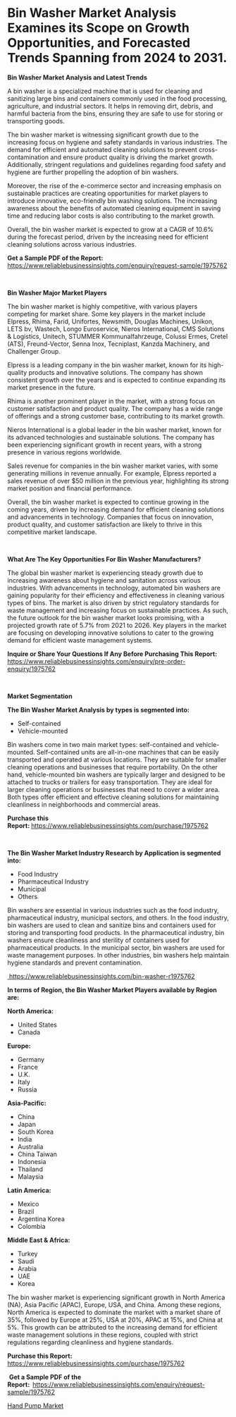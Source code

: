 <p><h1>Bin Washer Market Analysis Examines its Scope on Growth Opportunities, and Forecasted Trends Spanning from 2024 to 2031.</h1></p><p><strong>Bin Washer Market Analysis and Latest Trends</strong></p>
<p><p>A bin washer is a specialized machine that is used for cleaning and sanitizing large bins and containers commonly used in the food processing, agriculture, and industrial sectors. It helps in removing dirt, debris, and harmful bacteria from the bins, ensuring they are safe to use for storing or transporting goods.</p><p>The bin washer market is witnessing significant growth due to the increasing focus on hygiene and safety standards in various industries. The demand for efficient and automated cleaning solutions to prevent cross-contamination and ensure product quality is driving the market growth. Additionally, stringent regulations and guidelines regarding food safety and hygiene are further propelling the adoption of bin washers.</p><p>Moreover, the rise of the e-commerce sector and increasing emphasis on sustainable practices are creating opportunities for market players to introduce innovative, eco-friendly bin washing solutions. The increasing awareness about the benefits of automated cleaning equipment in saving time and reducing labor costs is also contributing to the market growth.</p><p>Overall, the bin washer market is expected to grow at a CAGR of 10.6% during the forecast period, driven by the increasing need for efficient cleaning solutions across various industries.</p></p>
<p><strong>Get a Sample PDF of the Report:&nbsp;</strong> <a href="https://www.reliablebusinessinsights.com/enquiry/request-sample/1975762">https://www.reliablebusinessinsights.com/enquiry/request-sample/1975762</a></p>
<p>&nbsp;</p>
<p><strong>Bin Washer Major Market Players</strong></p>
<p><p>The bin washer market is highly competitive, with various players competing for market share. Some key players in the market include Elpress, Rhima, Farid, Unifortes, Newsmith, Douglas Machines, Unikon, LETS bv, Wastech, Longo Euroservice, Nieros International, CMS Solutions & Logistics, Unitech, STUMMER Kommunalfahrzeuge, Colussi Ermes, Cretel (ATS), Freund-Vector, Senna Inox, Tecniplast, Kanzda Machinery, and Challenger Group.</p><p>Elpress is a leading company in the bin washer market, known for its high-quality products and innovative solutions. The company has shown consistent growth over the years and is expected to continue expanding its market presence in the future.</p><p>Rhima is another prominent player in the market, with a strong focus on customer satisfaction and product quality. The company has a wide range of offerings and a strong customer base, contributing to its market growth.</p><p>Nieros International is a global leader in the bin washer market, known for its advanced technologies and sustainable solutions. The company has been experiencing significant growth in recent years, with a strong presence in various regions worldwide.</p><p>Sales revenue for companies in the bin washer market varies, with some generating millions in revenue annually. For example, Elpress reported a sales revenue of over $50 million in the previous year, highlighting its strong market position and financial performance.</p><p>Overall, the bin washer market is expected to continue growing in the coming years, driven by increasing demand for efficient cleaning solutions and advancements in technology. Companies that focus on innovation, product quality, and customer satisfaction are likely to thrive in this competitive market landscape.</p></p>
<p>&nbsp;</p>
<p><strong>What Are The Key Opportunities For Bin Washer Manufacturers?</strong></p>
<p><p>The global bin washer market is experiencing steady growth due to increasing awareness about hygiene and sanitation across various industries. With advancements in technology, automated bin washers are gaining popularity for their efficiency and effectiveness in cleaning various types of bins. The market is also driven by strict regulatory standards for waste management and increasing focus on sustainable practices. As such, the future outlook for the bin washer market looks promising, with a projected growth rate of 5.7% from 2021 to 2026. Key players in the market are focusing on developing innovative solutions to cater to the growing demand for efficient waste management systems.</p></p>
<p><strong>Inquire or Share Your Questions If Any Before Purchasing This Report:</strong> <a href="https://www.reliablebusinessinsights.com/enquiry/pre-order-enquiry/1975762">https://www.reliablebusinessinsights.com/enquiry/pre-order-enquiry/1975762</a></p>
<p>&nbsp;</p>
<p><strong>Market Segmentation</strong></p>
<p><strong>The Bin Washer Market Analysis by types is segmented into:</strong></p>
<p><ul><li>Self-contained</li><li>Vehicle-mounted</li></ul></p>
<p><p>Bin washers come in two main market types: self-contained and vehicle-mounted. Self-contained units are all-in-one machines that can be easily transported and operated at various locations. They are suitable for smaller cleaning operations and businesses that require portability. On the other hand, vehicle-mounted bin washers are typically larger and designed to be attached to trucks or trailers for easy transportation. They are ideal for larger cleaning operations or businesses that need to cover a wider area. Both types offer efficient and effective cleaning solutions for maintaining cleanliness in neighborhoods and commercial areas.</p></p>
<p><strong>Purchase this Report:&nbsp;</strong><a href="https://www.reliablebusinessinsights.com/purchase/1975762">https://www.reliablebusinessinsights.com/purchase/1975762</a></p>
<p>&nbsp;</p>
<p><strong>The Bin Washer Market Industry Research by Application is segmented into:</strong></p>
<p><ul><li>Food Industry</li><li>Pharmaceutical Industry</li><li>Municipal</li><li>Others</li></ul></p>
<p><p>Bin washers are essential in various industries such as the food industry, pharmaceutical industry, municipal sectors, and others. In the food industry, bin washers are used to clean and sanitize bins and containers used for storing and transporting food products. In the pharmaceutical industry, bin washers ensure cleanliness and sterility of containers used for pharmaceutical products. In the municipal sector, bin washers are used for waste management purposes. In other industries, bin washers help maintain hygiene standards and prevent contamination.</p></p>
<p><a href="https://www.reliablebusinessinsights.com/bin-washer-r1975762">&nbsp;https://www.reliablebusinessinsights.com/bin-washer-r1975762</a></p>
<p><strong>In terms of Region, the Bin Washer Market Players available by Region are:</strong></p>
<p>
    <p> <strong> North America: </strong>
        <ul>
            <li>United States</li>
            <li>Canada</li>
        </ul>
        </p> 
    <p> <strong> Europe: </strong>
        <ul>
            <li>Germany</li>
            <li>France</li>
            <li>U.K.</li>
            <li>Italy</li>
            <li>Russia</li>
        </ul>
        </p> 
    <p> <strong> Asia-Pacific: </strong>
        <ul>
            <li>China</li>
            <li>Japan</li>
            <li>South Korea</li>
            <li>India</li>
            <li>Australia</li>
            <li>China Taiwan</li>
            <li>Indonesia</li>
            <li>Thailand</li>
            <li>Malaysia</li>
        </ul>
        </p> 
    <p> <strong> Latin America: </strong>
        <ul>
            <li>Mexico</li>
            <li>Brazil</li>
            <li>Argentina Korea</li>
            <li>Colombia</li>
        </ul>
        </p> 
    <p> <strong> Middle East & Africa: </strong>
        <ul>
            <li>Turkey</li>
            <li>Saudi</li>
            <li>Arabia</li>
            <li>UAE</li>
            <li>Korea</li>
        </ul>
    </p>
    </p>
<p><p>The bin washer market is experiencing significant growth in North America (NA), Asia Pacific (APAC), Europe, USA, and China. Among these regions, North America is expected to dominate the market with a market share of 35%, followed by Europe at 25%, USA at 20%, APAC at 15%, and China at 5%. This growth can be attributed to the increasing demand for efficient waste management solutions in these regions, coupled with strict regulations regarding cleanliness and hygiene standards.</p></p>
<p><strong>Purchase this Report: </strong><a href="https://www.reliablebusinessinsights.com/purchase/1975762">https://www.reliablebusinessinsights.com/purchase/1975762</a></p>
<p>&nbsp;<strong>Get a Sample PDF of the Report:&nbsp;&nbsp;</strong><a href="https://www.reliablebusinessinsights.com/enquiry/request-sample/1975762">https://www.reliablebusinessinsights.com/enquiry/request-sample/1975762</a></p>
<p><strong></strong></p>
<p><p><a href="https://github.com/jodemen/Market-Research-Report-List-3/blob/main/hand-pump-market.md">Hand Pump Market</a></p></p>